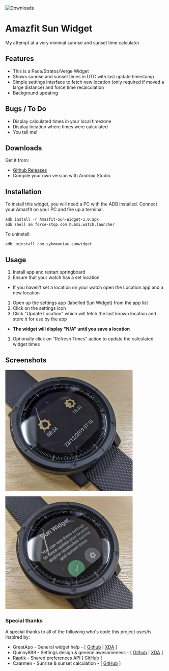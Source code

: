 ![Downloads](https://img.shields.io/github/downloads/Sykomaniac/Amazfit-Sun-Widget/v1.0/total?style=flat-square)

# Amazfit Sun Widget

My attempt at a very minimal sunrise and sunset time calculator

## Features
- This is a Pace/Stratos/Verge Widget
- Shows sunrise and sunset times in UTC with last update timestamp
- Simple settings interface to fetch new location (only required if moved a large distance) and force time recalculation
- Background updating

## Bugs / To Do
- Display calculated times in your local timezone
- Display location where times were calculated
- You tell me!

## Downloads
Get it from:
- [Github Releases](https://github.com/Sykomaniac/Amazfit-Sun-Widget/releases/latest)
- Compile your own version with Android Studio.

## Installation
To install this widget, you will need a PC with the ADB installed. Connect your Amazfit on your PC and fire up a terminal.

```shell
adb install -r Amazfit-Sun-Widget-1.0.apk
adb shell am force-stop com.huami.watch.launcher
```

To uninstall:

```shell
adb uninstall com.sykomaniac.sunwidget
```

## Usage
1. Install app and restart springboard
1. Ensure that your watch has a set location
 * If you haven't set a location on your watch open the Location app and a new location
1. Open up the settings app (labelled Sun Widget) from the app list
1. Click on the settings icon
1. Click "Update Location" which will fetch the last known location and store it for use by the app
  * **The widget will display "N/A" until you save a location**
1. Optionally click on "Refresh Times" action to update the calculated widget times


## Screenshots
![Amazfit Sun Widget](screenshots/widget.png)

![Amazfit Sun Widget](screenshots/settings.png)

### Special thanks
A special thanks to all of the following who's code this project uses/is inspired by:
- GreatApo - General widget help - [ [Github](https://github.com/GreatApo) | [XDA](https://forum.xda-developers.com/member.php?u=3668555) ]
- Quinny899 - Settings design & general awesomeness - [ [Github](https://github.com/KieronQuinn) | [XDA](https://forum.xda-developers.com/member.php?u=3563640) ]
- Raptik - Shared preferences API [ [GitHub](https://github.com/ratpik/android-sharedpreferences-api) ]
- Caarmen - Sunrise & sunset calculation - [ [GitHub](https://github.com/caarmen/SunriseSunset) ]
